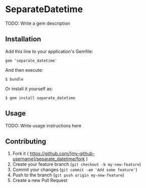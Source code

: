 # SeparateDatetime

TODO: Write a gem description

## Installation

Add this line to your application's Gemfile:

    gem 'separate_datetime'

And then execute:

    $ bundle

Or install it yourself as:

    $ gem install separate_datetime

## Usage

TODO: Write usage instructions here

## Contributing

1. Fork it ( https://github.com/[my-github-username]/separate_datetime/fork )
2. Create your feature branch (`git checkout -b my-new-feature`)
3. Commit your changes (`git commit -am 'Add some feature'`)
4. Push to the branch (`git push origin my-new-feature`)
5. Create a new Pull Request

